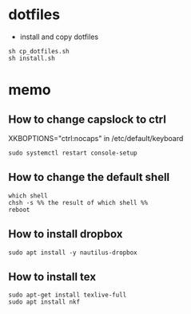 # dotfiles
- install and copy dotfiles
```
sh cp_dotfiles.sh
sh install.sh
```

# memo
## How to change capslock to ctrl
XKBOPTIONS="ctrl:nocaps" in /etc/default/keyboard
```
sudo systemctl restart console-setup
```

## How to change the default shell
```
which shell
chsh -s %% the result of which shell %%
reboot
```

## How to install dropbox
```
sudo apt install -y nautilus-dropbox
```

## How to install tex
```
sudo apt-get install texlive-full
sudo apt install nkf
```
